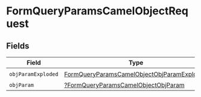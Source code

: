 # FormQueryParamsCamelObjectRequest


## Fields

| Field                                                                                                               | Type                                                                                                                | Required                                                                                                            | Description                                                                                                         |
| ------------------------------------------------------------------------------------------------------------------- | ------------------------------------------------------------------------------------------------------------------- | ------------------------------------------------------------------------------------------------------------------- | ------------------------------------------------------------------------------------------------------------------- |
| `objParamExploded`                                                                                                  | [FormQueryParamsCamelObjectObjParamExploded](../../models/operations/FormQueryParamsCamelObjectObjParamExploded.md) | :heavy_check_mark:                                                                                                  | N/A                                                                                                                 |
| `objParam`                                                                                                          | [?FormQueryParamsCamelObjectObjParam](../../models/operations/FormQueryParamsCamelObjectObjParam.md)                | :heavy_minus_sign:                                                                                                  | N/A                                                                                                                 |